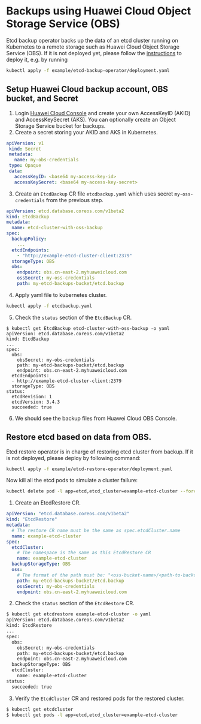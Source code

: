 # Backups using Huawei Cloud Object Storage Service (OBS)

Etcd backup operator backs up the data of an etcd cluster running on Kubernetes to a remote storage such as Huawei Cloud Object Storage Service (OBS). If it is not deployed yet, please follow the [instructions](walkthrough/backup-operator.md#deploy-etcd-backup-operator) to deploy it, e.g. by running

```sh
kubectl apply -f example/etcd-backup-operator/deployment.yaml
```

## Setup Huawei Cloud backup account, OBS bucket, and Secret

1. Login [Huawei Cloud Console](https://www.huaweicloud.com) and create your own AccessKeyID (AKID) and AccessKeySecret (AKS). You can optionally create an Object Storage Service bucket for backups.
2. Create a secret storing your AKID and AKS in Kubernetes.  

 ```yaml  
apiVersion: v1
  kind: Secret
  metadata:
    name: my-obs-credentials
  type: Opaque
  data:
    accessKeyID: <base64 my-access-key-id>
    accessKeySecret: <base64 my-access-key-secret>
 ```  

3. Create an `EtcdBackup` CR file `etcdbackup.yaml` which uses secret `my-oss-credentials` from the previous step.  
```yaml
apiVersion: etcd.database.coreos.com/v1beta2
kind: EtcdBackup
metadata:
  name: etcd-cluster-with-oss-backup
spec:
  backupPolicy:
    ...
  etcdEndpoints:
    - "http://example-etcd-cluster-client:2379"
  storageType: OBS
  obs:
    endpoint: obs.cn-east-2.myhuaweicloud.com
    ossSecret: my-oss-credentials
    path: my-etcd-backups-bucket/etcd.backup
```   

4. Apply yaml file to kubernetes cluster.  
```sh
kubectl apply -f etcdbackup.yaml
```
5. Check the `status` section of the `EtcdBackup` CR.
```console
$ kubectl get EtcdBackup etcd-cluster-with-oss-backup -o yaml
apiVersion: etcd.database.coreos.com/v1beta2
kind: EtcdBackup
...
spec:
  obs:
    obsSecret: my-obs-credentials
    path: my-etcd-backups-bucket/etcd.backup
    endpoint: obs.cn-east-2.myhuaweicloud.com
  etcdEndpoints:
  - http://example-etcd-cluster-client:2379
  storageType: OBS
status:
  etcdRevision: 1
  etcdVersion: 3.4.3
  succeeded: true
```

6. We should see the backup files from Huawei Cloud OBS Console.


## Restore etcd based on data from OBS.

Etcd restore operator is in charge of restoring etcd cluster from backup. If it is not deployed, please deploy by following command:

```sh
kubectl apply -f example/etcd-restore-operator/deployment.yaml
```

Now kill all the etcd pods to simulate a cluster failure:

```sh
kubectl delete pod -l app=etcd,etcd_cluster=example-etcd-cluster --force --grace-period=0
```

1. Create an EtcdRestore CR.
```yaml
apiVersion: "etcd.database.coreos.com/v1beta2"
kind: "EtcdRestore"
metadata:
  # The restore CR name must be the same as spec.etcdCluster.name
  name: example-etcd-cluster
spec:
  etcdCluster:
    # The namespace is the same as this EtcdRestore CR
    name: example-etcd-cluster
  backupStorageType: OBS
  oss:
    # The format of the path must be: "<oss-bucket-name>/<path-to-backup-file>"
    path: my-etcd-backups-bucket/etcd.backup
    ossSecret: my-obs-credentials
    endpoint: obs.cn-east-2.myhuaweicloud.com
```

2. Check the `status` section of the `EtcdRestore` CR.     
```sh
$ kubectl get etcdrestore example-etcd-cluster -o yaml
apiVersion: etcd.database.coreos.com/v1beta2
kind: EtcdRestore
...
spec:
  obs:
    obsSecret: my-obs-credentials
    path: my-etcd-backups-bucket/etcd.backup
    endpoint: obs.cn-east-2.myhuaweicloud.com
  backupStorageType: OBS
  etcdCluster:
    name: example-etcd-cluster
status:
  succeeded: true
```

3. Verify the `EtcdCluster` CR and restored pods for the restored cluster.    
```sh  
$ kubectl get etcdcluster
$ kubectl get pods -l app=etcd,etcd_cluster=example-etcd-cluster
```
